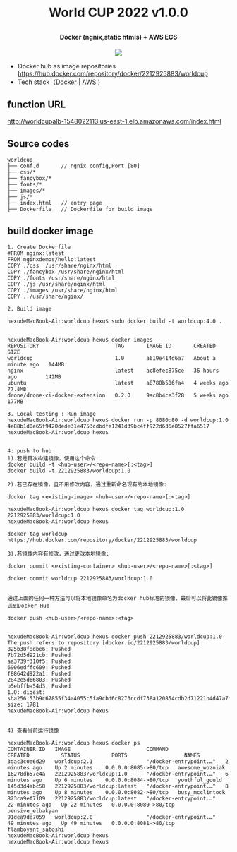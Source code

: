 <h1 align="center" style="margin: 30px 0 30px; font-weight: bold;">World CUP 2022 v1.0.0</h1>
<h4 align="center">Docker (ngnix,static htmls) + AWS ECS</h4>
<p align="center">
	<a href="https://github.com/hexu2/docker-aws-ecs-worldcup"><img src="https://img.shields.io/badge/worldcup-v1.0.0-brightgreen.svg"></a>
</p>

* Docker hub as image repositories
https://hub.docker.com/repository/docker/2212925883/worldcup 
* Tech stack（[Docker](https://www.docker.com/) | [AWS](https://www.docker.com/) )

## function URL
http://worldcupalb-1548022113.us-east-1.elb.amazonaws.com/index.html


## Source codes
~~~
worldcup     
├── conf.d       // ngnix config,Port [80]
├── css/*
├── fancybox/*
├── fonts/*             
├── images/*             
├── js/*             
├── index.html   // entry page
├── Dockerfile   // Dockerfile for build image

~~~

## build docker image
``````````
1. Create Dockerfile
#FROM nginx:latest
FROM nginxdemos/hello:latest
COPY ./css  /usr/share/nginx/html 
COPY ./fancybox /usr/share/nginx/html 
COPY ./fonts /usr/share/nginx/html 
COPY ./js /usr/share/nginx/html 
COPY ./images /usr/share/nginx/html 
COPY . /usr/share/nginx/

2. Build image

hexudeMacBook-Air:worldcup hexu$ sudo docker build -t worldcup:4.0 .


hexudeMacBook-Air:worldcup hexu$ docker images
REPOSITORY                        TAG       IMAGE ID       CREATED              SIZE
worldcup                          1.0       a619e414d6a7   About a minute ago   144MB
nginx                             latest    ac8efec875ce   36 hours ago         142MB
ubuntu                            latest    a8780b506fa4   4 weeks ago          77.8MB
drone/drone-ci-docker-extension   0.2.0     9ac8b4ce3f28   5 weeks ago          177MB

3. Local testing : Run image
hexudeMacBook-Air:worldcup hexu$ docker run -p 8080:80 -d worldcup:1.0
4e88b1d0e65f9420dede31e4753cdbdfe1241d39bc4ff922d636e8527ffa6517
hexudeMacBook-Air:worldcup hexu$ 


4: push to hub
1).若是首次构建镜像，使用这个命令:
docker build -t <hub-user>/<repo-name>[:<tag>]
docker build -t 2212925883/worldcup:1.0 

2).若已存在镜像，且不用修改内容，通过重新命名现有的本地镜像:

docker tag <existing-image> <hub-user>/<repo-name>[:<tag>]

hexudeMacBook-Air:worldcup hexu$ docker tag worldcup:1.0 2212925883/worldcup:1.0
hexudeMacBook-Air:worldcup hexu$ 

docker tag worldcup  https://hub.docker.com/repository/docker/2212925883/worldcup

3).若镜像内容有修改，通过更改本地镜像:

docker commit <existing-container> <hub-user>/<repo-name>[:<tag>]

docker commit worldcup 2212925883/worldcup:1.0 


通过上面的任何一种方法可以将本地镜像命名为docker hub标准的镜像，最后可以将此镜像推送到Docker Hub

docker push <hub-user>/<repo-name>:<tag>


hexudeMacBook-Air:worldcup hexu$ docker push 2212925883/worldcup:1.0
The push refers to repository [docker.io/2212925883/worldcup]
825b38f8dbe6: Pushed 
7b72d5d921cb: Pushed 
aa3739f310f5: Pushed 
6906edffc609: Pushed 
f88642d922a1: Pushed 
2842e5d66803: Pushed 
b5ebffba54d3: Pushed 
1.0: digest: sha256:53b9c67855f34a4055c5fa9cbd6c8273ccdf738a120854cdb2d71221b4d47a7f size: 1781
hexudeMacBook-Air:worldcup hexu$ 


4) 查看当前运行镜像

hexudeMacBook-Air:worldcup hexu$ docker ps
CONTAINER ID   IMAGE                        COMMAND                  CREATED          STATUS          PORTS                  NAMES
3dac3c0e6d29   worldcup:2.1                 "/docker-entrypoint.…"   2 minutes ago    Up 2 minutes    0.0.0.0:8085->80/tcp   awesome_wozniak
16278db57e4a   2212925883/worldcup:1.0      "/docker-entrypoint.…"   6 minutes ago    Up 6 minutes    0.0.0.0:8084->80/tcp   youthful_gould
145d3d4abc58   2212925883/worldcup:latest   "/docker-entrypoint.…"   8 minutes ago    Up 8 minutes    0.0.0.0:8082->80/tcp   busy_mcclintock
823ca9ef7109   2212925883/worldcup:latest   "/docker-entrypoint.…"   22 minutes ago   Up 22 minutes   0.0.0.0:8080->80/tcp   pensive_elbakyan
91dea9de7059   worldcup:2.0                 "/docker-entrypoint.…"   49 minutes ago   Up 49 minutes   0.0.0.0:8081->80/tcp   flamboyant_satoshi
hexudeMacBook-Air:worldcup hexu$ 
hexudeMacBook-Air:worldcup hexu$ 

``````````
